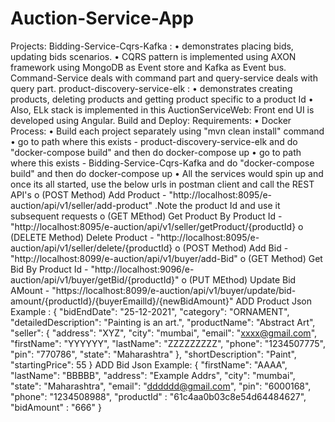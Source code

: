 # Auction-Service-App

Projects:
Bidding-Service-Cqrs-Kafka :
•	demonstrates placing bids, updating bids scenarios.
•	CQRS pattern is implemented using AXON framework using MongoDB as Event store and Kafka as Event bus. Command-Service deals with command part and query-service deals with query part.
 product-discovery-service-elk :
•	demonstrates creating products, deleting products and getting product specific to a product Id
•	Also, ELk stack is implemented in this
AuctionServiceWeb:
	Front end UI is developed using Angular.
Build and Deploy:
Requirements:
•	Docker
Process:
•	Build each project separately using "mvn clean install" command
•	go to path where this exists - product-discovery-service-elk and do "docker-compose build" and then do docker-compose up
•	go to path where this exists - Bidding-Service-Cqrs-Kafka and do "docker-compose build" and then do docker-compose up
•	All the services would spin up and once its all started, use the below urls in postman client and call the REST API's
o	(POST Method) Add Product - "http://localhost:8095/e-auction/api/v1/seller/add-product" .Note the product Id and use it subsequent requests
o	(GET MEthod) Get Product By Product Id - "http://localhost:8095/e-auction/api/v1/seller/getProduct/{productId}
o	(DELETE Method) Delete Product - "http://localhost:8095/e-auction/api/v1/seller/delete/{productId}
o	(POST Method) Add Bid - "http://localhost:8099/e-auction/api/v1/buyer/add-Bid"
o	(GET Method) Get Bid By Product Id - "http://localhost:9096/e-auction/api/v1/buyer/getBid/{productId}"
o	(PUT MEthod) Update Bid AMount - "https://localhost:8099/e-auction/api/v1/buyer/update/bid-amount/{productId}/{buyerEmailld}/{newBidAmount}"
ADD Product Json Example : { "bidEndDate": "25-12-2021", "category": "ORNAMENT", "detailedDescription": "Painting is an art.", "productName": "Abstract Art", "seller": { "address": "XYZ", "city": "mumbai", "email": "xxxx@gmail.com", "firstName": "YYYYYY", "lastName": "ZZZZZZZZZ", "phone": "1234507775", "pin": "770786", "state": "Maharashtra" }, "shortDescription": "Paint", "startingPrice": 55 }
ADD Bid Json Example: { "firstName": "AAAA", "lastName": "BBBBB", "address": "Example Addrs", "city": "mumbai", "state": "Maharashtra", "email": "dddddd@gmail.com", "pin": "6000168", "phone": "1234508988", "productId" : "61c4aa0b03c8e54d64484627", "bidAmount" : "666" }

